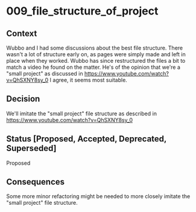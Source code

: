 # 009_file_structure_of_project

## Context

Wubbo and I had some discussions about the best file structure. There wasn't a lot of structure early on, as pages were simply made and left in place when they worked.
Wubbo has since restructured the files a bit to match a video he found on the matter.
He's of the opinion that we're a "small project" as discussed in https://www.youtube.com/watch?v=QhSXNY8sy_0
I agree, it seems most suitable.

## Decision

We'll imitate the "small project" file structure as described in https://www.youtube.com/watch?v=QhSXNY8sy_0

## Status [Proposed, Accepted, Deprecated, Superseded]

Proposed

## Consequences

Some more minor refactoring might be needed to more closely imitate the "small project" file structure.
